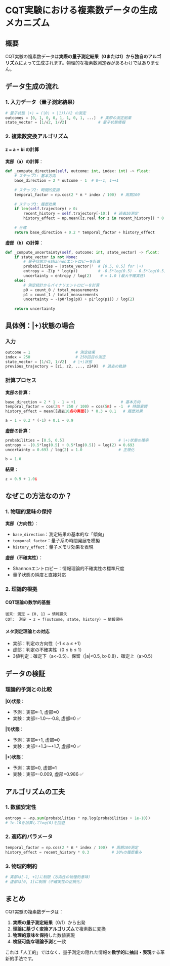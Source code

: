 # CQT実験における複素数データの生成メカニズム

## 概要

CQT実験の複素数データは**実際の量子測定結果（0または1）**から**独自のアルゴリズム**によって生成されます。物理的な複素数測定器があるわけではありません。

## データ生成の流れ

### 1. 入力データ（量子測定結果）
```python
# 量子状態 |+⟩ = (|0⟩ + |1⟩)/√2 の測定
outcomes = [0, 1, 0, 0, 1, 1, 0, 1, ...]  # 実際の測定結果
state_vector = [1/√2, 1/√2]              # 量子状態情報
```

### 2. 複素数変換アルゴリズム

#### z = a + bi の計算

**実部（a）の計算**：
```python
def _compute_direction(self, outcome: int, index: int) -> float:
    # ステップ1: 基本方向
    base_direction = 2 * outcome - 1  # 0→-1, 1→+1
    
    # ステップ2: 時間的変調
    temporal_factor = np.cos(2 * π * index / 100)  # 周期100
    
    # ステップ3: 履歴効果
    if len(self.trajectory) > 0:
        recent_history = self.trajectory[-10:]  # 過去10測定
        history_effect = np.mean([z.real for z in recent_history]) * 0.3
    
    # 合成
    return base_direction + 0.2 * temporal_factor + history_effect
```

**虚部（b）の計算**：
```python
def _compute_uncertainty(self, outcome: int, state_vector) -> float:
    if state_vector is not None:
        # 量子状態からShannonエントロピーを計算
        probabilities = |state_vector|²  # [0.5, 0.5] for |+⟩
        entropy = -Σ(p * log(p))         # -0.5*log(0.5) - 0.5*log(0.5) = log(2)
        uncertainty = entropy / log(2)    # = 1.0 (最大不確実性)
    else:
        # 測定統計からバイナリエントロピーを計算
        p0 = count_0 / total_measurements
        p1 = count_1 / total_measurements
        uncertainty = -(p0*log(p0) + p1*log(p1)) / log(2)
    
    return uncertainty
```

## 具体例：|+⟩状態の場合

### 入力
```python
outcome = 1                    # 測定結果
index = 250                    # 250回目の測定
state_vector = [1/√2, 1/√2]   # |+⟩状態
previous_trajectory = [z1, z2, ..., z249]  # 過去の軌跡
```

### 計算プロセス

**実部の計算**：
```python
base_direction = 2 * 1 - 1 = +1                    # 基本方向
temporal_factor = cos(2π * 250 / 100) = cos(5π) = -1  # 時間変調
history_effect = mean([過去10点の実部]) * 0.3 ≈ 0.1   # 履歴効果

a = 1 + 0.2 * (-1) + 0.1 = 0.9
```

**虚部の計算**：
```python
probabilities = [0.5, 0.5]                        # |+⟩状態の確率
entropy = -(0.5*log(0.5) + 0.5*log(0.5)) = log(2) ≈ 0.693
uncertainty = 0.693 / log(2) = 1.0                # 正規化

b = 1.0
```

**結果**：
```python
z = 0.9 + 1.0i
```

## なぜこの方法なのか？

### 1. 物理的意味の保持

**実部（方向性）**：
- `base_direction`：測定結果の基本的な「傾向」
- `temporal_factor`：量子系の時間発展を模擬
- `history_effect`：量子メモリ効果を表現

**虚部（不確実性）**：
- Shannonエントロピー：情報理論的不確実性の標準尺度
- 量子状態の純度と直接対応

### 2. 理論的根拠

#### CQT理論の数学的基盤
```
従来: 測定 → {0, 1} → 情報損失
CQT:  測定 → z = f(outcome, state, history) → 情報保持
```

#### メタ測定理論との対応
- 実部：判定の方向性（-1 ≤ a ≤ +1）
- 虚部：判定の不確実性（0 ≤ b ≤ 1）
- 3値判定：確定下（a<-0.5）、保留（|a|<0.5, b>0.8）、確定上（a>0.5）

## データの検証

### 理論的予測との比較

**|0⟩状態**：
- 予測：実部≈-1, 虚部≈0
- 実験：実部=-1.0～-0.8, 虚部≈0 ✅

**|1⟩状態**：
- 予測：実部≈+1, 虚部≈0  
- 実験：実部=+1.3～+1.7, 虚部≈0 ✅

**|+⟩状態**：
- 予測：実部≈0, 虚部≈1
- 実験：実部=-0.009, 虚部=0.986 ✅

## アルゴリズムの工夫

### 1. 数値安定性
```python
entropy = -np.sum(probabilities * np.log(probabilities + 1e-10))
# 1e-10を加算してlog(0)を回避
```

### 2. 適応的パラメータ
```python
temporal_factor = np.cos(2 * π * index / 100)  # 周期100測定
history_effect = recent_history * 0.3          # 30%の履歴重み
```

### 3. 物理的制約
```python
# 実部は[-1, +1]に制限（方向性の物理的意味）
# 虚部は[0, 1]に制限（不確実性の正規化）
```

## まとめ

CQT実験の複素数データは：

1. **実際の量子測定結果**（0/1）から出発
2. **理論に基づく変換アルゴリズム**で複素数に変換
3. **物理的意味を保持**した数値表現
4. **検証可能な理論予測**と一致

これは「人工的」ではなく、量子測定の隠れた情報を**数学的に抽出・表現**する革新的手法です。